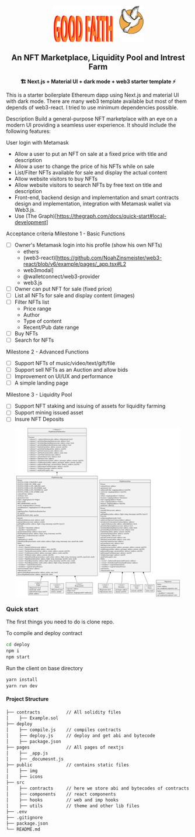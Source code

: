 <p align="center"><img src="public/logo.svg" align="center" width="250"></p>
<h2 align="center">An NFT Marketplace, Liquidity Pool and Intrest Farm</h2>

<p align="center"><b>🏗️ Next.js + Material UI + dark mode + web3 starter template ⚡</b></p>

This is a starter boilerplate Ethereum dapp using Next.js and material UI with dark mode. There are many web3 template available but most of them depends of web3-react. I tried to use minimum dependencies possible.

Description
Build a general-purpose NFT marketplace with an eye on a modern UI providing a seamless user experience. It should include the following features:

User login with Metamask
- Allow a user to put an NFT on sale at a fixed price with title and description
- Allow a user to change the price of his NFTs while on sale
- List/Filter NFTs available for sale and display the actual content
- Allow website visitors to buy NFTs
- Allow website visitors to search NFTs by free text on title and description
- Front-end, backend design and implementation and smart contracts design and implementation, integration with Metamask wallet via Web3.js.
- Use (The Graph)[https://thegraph.com/docs/quick-start#local-development]

Acceptance criteria
Milestone 1 - Basic Functions

- [ ] Owner's Metamask login into his profile (show his own NFTs)
    - ethers
    - (web3-react)[https://github.com/NoahZinsmeister/web3-react/blob/v6/example/pages/_app.tsx#L2
    - web3modal]
    - @walletconnect/web3-provider
    - web3.js
- [ ] Owner can put NFT for sale (fixed price)
- [ ] List all NFTs for sale and display content (images)
- [ ] Filter NFTs list
    - Price range
    - Author
    - Type of content
    - Recent/Pub date range
- [ ] Buy NFTs
- [ ] Search for NFTs

Milestone 2 - Advanced Functions

- [ ] Support NFTs of music/video/text/gift/file
- [ ] Support sell NFTs as an Auction and allow bids
- [ ] Improvement on UI/UX and performance
- [ ] A simple landing page

Milestone 3 - Liquidity Pool
- [ ] Support NFT staking and issuing of assets for liquidity farming
- [ ] Support mining issued asset
- [ ] Insure NFT Deposits

<p align="center"><img src="public/img/NFT-surety.svg" align="center" width="450"></p>



### Quick start

The first things you need to do is clone repo.

To compile and deploy contract

```bash
cd deploy
npm i
npm start
```

Run the client on base directory

```bash
yarn install
yarn run dev
```

#### Project Structure

```
├── contracts          // All solidity files
│    ├── Example.sol
├── deploy
│    ├── compile.js    // compiles contracts
│    ├── deploy.js     // deploy and get abi and bytecode
│    ├── package.json
├── pages              // All pages of nextjs
│    ├── _app.js
│    ├── _documesnt.js
├── public             // contains static files
│    ├── img
│    ├── icons
├── src
│    ├── contracts     // here we store abi and bytecodes of contracts
│    ├── components    // react components
│    ├── hooks         // web and imp hooks
│    ├── utils         // theme and other lib files
├── .env
├── .gitignore
├── package.json
└── README.md
```
